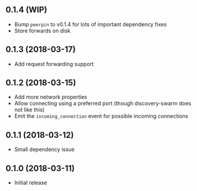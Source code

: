 ## 0.1.4 (WIP)

* Bump `peerpin` to v0.1.4 for lots of important dependency fixes
* Store forwards on disk

## 0.1.3 (2018-03-17)

* Add request forwarding support

## 0.1.2 (2018-03-15)

* Add more network properties
* Allow connecting using a preferred port (though discovery-swarm does not like this)
* Emit the `incoming_connection` event for possible incoming connections

## 0.1.1 (2018-03-12)

* Small dependency issue

## 0.1.0 (2018-03-11)

* Initial release